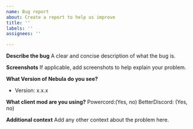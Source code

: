 ```yaml
---
name: Bug report
about: Create a report to help us improve
title: ''
labels: ''
assignees: ''

---
```


**Describe the bug**
A clear and concise description of what the bug is.

**Screenshots**
If applicable, add screenshots to help explain your problem.

**What Version of Nebula do you see?**
 - Version: x.x.x

**What client mod are you using?**
Powercord:(Yes, no)
BetterDiscord: (Yes, no)

**Additional context**
Add any other context about the problem here.

